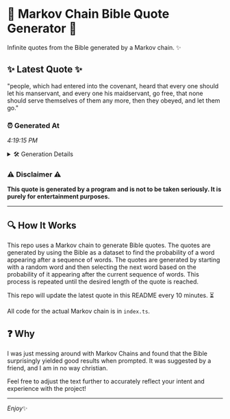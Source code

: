 # 📖 Markov Chain Bible Quote Generator 📖

Infinite quotes from the Bible generated by a Markov chain. ✨

## ✨ Latest Quote ✨
"people, which had entered into the covenant, heard that every one should let his manservant, and every one his maidservant, go free, that none should serve themselves of them any more, then they obeyed, and let them go."

### ⏰ Generated At
*4:19:15 PM*

<details>
    <summary>🛠️ Generation Details</summary>
    <p>
        <strong>🌱 Seed:</strong> people,<br>
        <strong>🔄 Iterations:</strong> 37<br>
        <strong>📜 Context History:</strong><br>[ people, ]: which<br>[ people,, which ]: had<br>[ people,, which, had ]: entered<br>[ people,, which, had, entered ]: into<br>[ people,, which, had, entered, into ]: the<br>[ people,, which, had, entered, into, the ]: covenant,<br>[ which, had, entered, into, the, covenant, ]: heard<br>[ had, entered, into, the, covenant,, heard ]: that<br>[ entered, into, the, covenant,, heard, that ]: every<br>[ into, the, covenant,, heard, that, every ]: one<br>[ the, covenant,, heard, that, every, one ]: should<br>[ covenant,, heard, that, every, one, should ]: let<br>[ heard, that, every, one, should, let ]: his<br>[ that, every, one, should, let, his ]: manservant,<br>[ every, one, should, let, his, manservant, ]: and<br>[ one, should, let, his, manservant,, and ]: every<br>[ should, let, his, manservant,, and, every ]: one<br>[ let, his, manservant,, and, every, one ]: his<br>[ his, manservant,, and, every, one, his ]: maidservant,<br>[ manservant,, and, every, one, his, maidservant, ]: go<br>[ and, every, one, his, maidservant,, go ]: free,<br>[ every, one, his, maidservant,, go, free, ]: that<br>[ one, his, maidservant,, go, free,, that ]: none<br>[ his, maidservant,, go, free,, that, none ]: should<br>[ maidservant,, go, free,, that, none, should ]: serve<br>[ go, free,, that, none, should, serve ]: themselves<br>[ free,, that, none, should, serve, themselves ]: of<br>[ that, none, should, serve, themselves, of ]: them<br>[ none, should, serve, themselves, of, them ]: any<br>[ should, serve, themselves, of, them, any ]: more,<br>[ serve, themselves, of, them, any, more, ]: then<br>[ themselves, of, them, any, more,, then ]: they<br>[ of, them, any, more,, then, they ]: obeyed,<br>[ them, any, more,, then, they, obeyed, ]: and<br>[ any, more,, then, they, obeyed,, and ]: let<br>[ more,, then, they, obeyed,, and, let ]: them<br>[ then, they, obeyed,, and, let, them ]: go.<br>
    </p>
</details>

### ⚠️ Disclaimer ⚠️
**This quote is generated by a program and is not to be taken seriously. It is purely for entertainment purposes.**

---

## 🔍 How It Works

This repo uses a Markov chain to generate Bible quotes. The quotes are generated by using the Bible as a dataset to find the probability of a word appearing after a sequence of words. The quotes are generated by starting with a random word and then selecting the next word based on the probability of it appearing after the current sequence of words. This process is repeated until the desired length of the quote is reached.

This repo will update the latest quote in this README every 10 minutes. ⏳

All code for the actual Markov chain is in `index.ts`.

## ❓ Why

I was just messing around with Markov Chains and found that the Bible surprisingly yielded good results when prompted. 
It was suggested by a friend, and I am in no way christian.

Feel free to adjust the text further to accurately reflect your intent and experience with the project!

---

*Enjoy*✨
